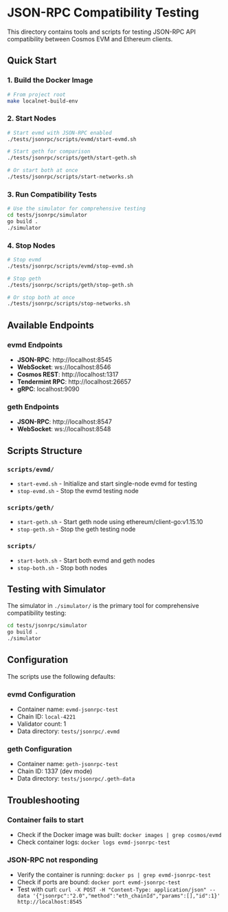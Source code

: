 # JSON-RPC Compatibility Testing

This directory contains tools and scripts for testing JSON-RPC API compatibility between Cosmos EVM and Ethereum clients.

## Quick Start

### 1. Build the Docker Image

```bash
# From project root
make localnet-build-env
```

### 2. Start Nodes

```bash
# Start evmd with JSON-RPC enabled
./tests/jsonrpc/scripts/evmd/start-evmd.sh

# Start geth for comparison
./tests/jsonrpc/scripts/geth/start-geth.sh

# Or start both at once
./tests/jsonrpc/scripts/start-networks.sh
```

### 3. Run Compatibility Tests

```bash
# Use the simulator for comprehensive testing
cd tests/jsonrpc/simulator
go build .
./simulator
```

### 4. Stop Nodes

```bash
# Stop evmd
./tests/jsonrpc/scripts/evmd/stop-evmd.sh

# Stop geth
./tests/jsonrpc/scripts/geth/stop-geth.sh

# Or stop both at once
./tests/jsonrpc/scripts/stop-networks.sh
```

## Available Endpoints

### evmd Endpoints

- **JSON-RPC**: http://localhost:8545
- **WebSocket**: ws://localhost:8546  
- **Cosmos REST**: http://localhost:1317
- **Tendermint RPC**: http://localhost:26657
- **gRPC**: localhost:9090

### geth Endpoints

- **JSON-RPC**: http://localhost:8547
- **WebSocket**: ws://localhost:8548

## Scripts Structure

### `scripts/evmd/`

- `start-evmd.sh` - Initialize and start single-node evmd for testing
- `stop-evmd.sh` - Stop the evmd testing node

### `scripts/geth/`

- `start-geth.sh` - Start geth node using ethereum/client-go:v1.15.10
- `stop-geth.sh` - Stop the geth testing node

### `scripts/`

- `start-both.sh` - Start both evmd and geth nodes
- `stop-both.sh` - Stop both nodes

## Testing with Simulator

The simulator in `./simulator/` is the primary tool for comprehensive compatibility testing:

```bash
cd tests/jsonrpc/simulator
go build .
./simulator
```

## Configuration

The scripts use the following defaults:

### evmd Configuration

- Container name: `evmd-jsonrpc-test`
- Chain ID: `local-4221`
- Validator count: 1
- Data directory: `tests/jsonrpc/.evmd`

### geth Configuration

- Container name: `geth-jsonrpc-test`
- Chain ID: 1337 (dev mode)
- Data directory: `tests/jsonrpc/.geth-data`

## Troubleshooting

### Container fails to start

- Check if the Docker image was built: `docker images | grep cosmos/evmd`
- Check container logs: `docker logs evmd-jsonrpc-test`

### JSON-RPC not responding

- Verify the container is running: `docker ps | grep evmd-jsonrpc-test`
- Check if ports are bound: `docker port evmd-jsonrpc-test`
- Test with curl: `curl -X POST -H "Content-Type: application/json" --data '{"jsonrpc":"2.0","method":"eth_chainId","params":[],"id":1}' http://localhost:8545`